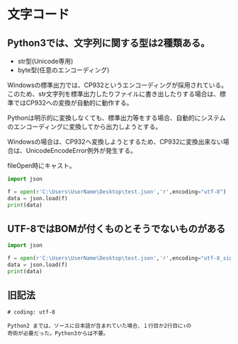 # 文字コード

## Python3では、文字列に関する型は2種類ある。
 - str型(Unicode専用)
 - byte型(任意のエンコーディング)


Windowsの標準出力では、CP932というエンコーディングが採用されている。このため、str文字列を標準出力したりファイルに書き出したりする場合は、標準ではCP932への変換が自動的に動作する。  

Pythonは明示的に変換しなくても、標準出力等をする場合、自動的にシステムのエンコーディングに変換してから出力しようとする。  

Windowsの場合は、CP932へ変換しようとするため、CP932に変換出来ない場合は、UnicodeEncodeError例外が発生する。  

fileOpen時にキャスト。

```py
import json

f = open(r'C:\Users\UserName\Desktop\test.json','r',encoding="utf-8")
data = json.load(f)
print(data)
```


## UTF-8ではBOMが付くものとそうでないものがある
```py
import json

f = open(r'C:\Users\UserName\Desktop\test.json','r',encoding="utf-8_sig")
data = json.load(f)
print(data)
```

## 旧記法
```
# coding: utf-8

Python2 までは、ソースに日本語が含まれていた場合、１行目か2行目に↑の
奇術が必要だった。Python3からは不要。
```

